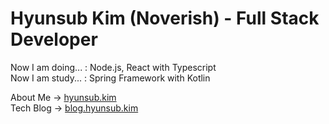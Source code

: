 # Hyunsub Kim (Noverish) - Full Stack Developer

Now I am doing... : Node.js, React with Typescript     
Now I am study... : Spring Framework with Kotlin

About Me -> [hyunsub.kim](https://hyunsub.kim)    
Tech Blog -> [blog.hyunsub.kim](https://blog.hyunsub.kim)

<!--
**Noverish/Noverish** is a ✨ _special_ ✨ repository because its `README.md` (this file) appears on your GitHub profile.

Here are some ideas to get you started:

- 🔭 I’m currently working on ...
- 🌱 I’m currently learning ...
- 👯 I’m looking to collaborate on ...
- 🤔 I’m looking for help with ...
- 💬 Ask me about ...
- 📫 How to reach me: ...
- 😄 Pronouns: ...
- ⚡ Fun fact: ...
-->

